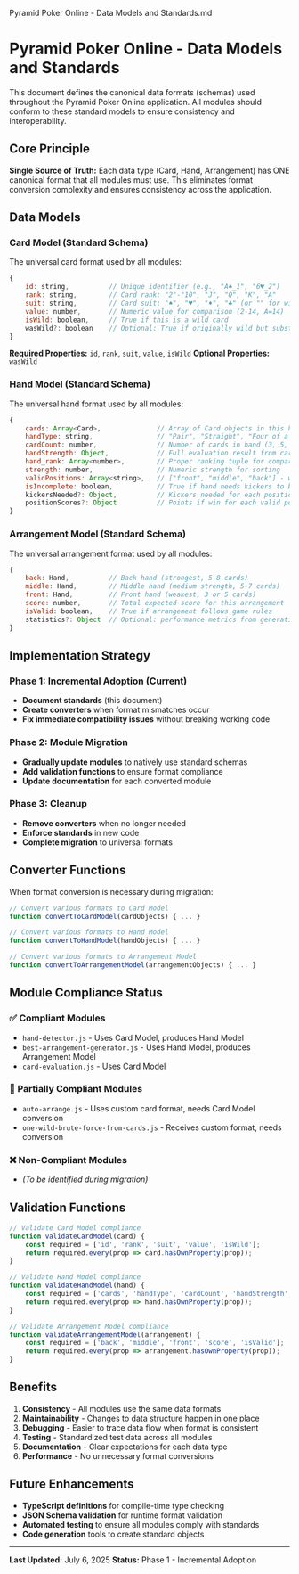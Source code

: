 Pyramid Poker Online - Data Models and Standards.md

# Pyramid Poker Online - Data Models and Standards

This document defines the canonical data formats (schemas) used throughout the Pyramid 
Poker Online application. All modules should conform to these standard models to ensure 
consistency and interoperability.

## Core Principle

**Single Source of Truth:** Each data type (Card, Hand, Arrangement) has ONE canonical 
format that all modules must use. This eliminates format conversion complexity and 
ensures consistency across the application.

## Data Models

### Card Model (Standard Schema)

The universal card format used by all modules:

```javascript
{
    id: string,          // Unique identifier (e.g., "A♠_1", "6♥_2")
    rank: string,        // Card rank: "2"-"10", "J", "Q", "K", "A"
    suit: string,        // Card suit: "♠", "♥", "♦", "♣" (or "" for wild)
    value: number,       // Numeric value for comparison (2-14, A=14)
    isWild: boolean,     // True if this is a wild card
    wasWild?: boolean    // Optional: True if originally wild but substituted
}
```

**Required Properties:** `id`, `rank`, `suit`, `value`, `isWild`
**Optional Properties:** `wasWild`

### Hand Model (Standard Schema)

The universal hand format used by all modules:

```javascript
{
    cards: Array<Card>,              // Array of Card objects in this hand
    handType: string,                // "Pair", "Straight", "Four of a Kind", etc.
    cardCount: number,               // Number of cards in hand (3, 5, 6, 7, 8)
    handStrength: Object,            // Full evaluation result from card-evaluation.js
    hand_rank: Array<number>,        // Proper ranking tuple for comparison
    strength: number,                // Numeric strength for sorting
    validPositions: Array<string>,   // ["front", "middle", "back"] - where hand can be placed
    isIncomplete: boolean,           // True if hand needs kickers to be legal
    kickersNeeded?: Object,          // Kickers needed for each position (if incomplete)
    positionScores?: Object          // Points if win for each valid position
}
```

### Arrangement Model (Standard Schema)

The universal arrangement format used by all modules:

```javascript
{
    back: Hand,          // Back hand (strongest, 5-8 cards)
    middle: Hand,        // Middle hand (medium strength, 5-7 cards)
    front: Hand,         // Front hand (weakest, 3 or 5 cards)
    score: number,       // Total expected score for this arrangement
    isValid: boolean,    // True if arrangement follows game rules
    statistics?: Object  // Optional: performance metrics from generation
}
```

## Implementation Strategy

### Phase 1: Incremental Adoption (Current)
- **Document standards** (this document)
- **Create converters** when format mismatches occur
- **Fix immediate compatibility issues** without breaking working code

### Phase 2: Module Migration
- **Gradually update modules** to natively use standard schemas
- **Add validation functions** to ensure format compliance
- **Update documentation** for each converted module

### Phase 3: Cleanup
- **Remove converters** when no longer needed
- **Enforce standards** in new code
- **Complete migration** to universal formats

## Converter Functions

When format conversion is necessary during migration:

```javascript
// Convert various formats to Card Model
function convertToCardModel(cardObjects) { ... }

// Convert various formats to Hand Model
function convertToHandModel(handObjects) { ... }

// Convert various formats to Arrangement Model
function convertToArrangementModel(arrangementObjects) { ... }
```

## Module Compliance Status

### ✅ Compliant Modules
- `hand-detector.js` - Uses Card Model, produces Hand Model
- `best-arrangement-generator.js` - Uses Hand Model, produces Arrangement Model
- `card-evaluation.js` - Uses Card Model

### 🔄 Partially Compliant Modules
- `auto-arrange.js` - Uses custom card format, needs Card Model conversion
- `one-wild-brute-force-from-cards.js` - Receives custom format, needs conversion

### ❌ Non-Compliant Modules
- _(To be identified during migration)_

## Validation Functions

```javascript
// Validate Card Model compliance
function validateCardModel(card) {
    const required = ['id', 'rank', 'suit', 'value', 'isWild'];
    return required.every(prop => card.hasOwnProperty(prop));
}

// Validate Hand Model compliance
function validateHandModel(hand) {
    const required = ['cards', 'handType', 'cardCount', 'handStrength', 'validPositions'];
    return required.every(prop => hand.hasOwnProperty(prop));
}

// Validate Arrangement Model compliance
function validateArrangementModel(arrangement) {
    const required = ['back', 'middle', 'front', 'score', 'isValid'];
    return required.every(prop => arrangement.hasOwnProperty(prop));
}
```

## Benefits

1. **Consistency** - All modules use the same data formats
2. **Maintainability** - Changes to data structure happen in one place
3. **Debugging** - Easier to trace data flow when format is consistent
4. **Testing** - Standardized test data across all modules
5. **Documentation** - Clear expectations for each data type
6. **Performance** - No unnecessary format conversions

## Future Enhancements

- **TypeScript definitions** for compile-time type checking
- **JSON Schema validation** for runtime format validation
- **Automated testing** to ensure all modules comply with standards
- **Code generation** tools to create standard objects

---

**Last Updated:** July 6, 2025
**Status:** Phase 1 - Incremental Adoption

